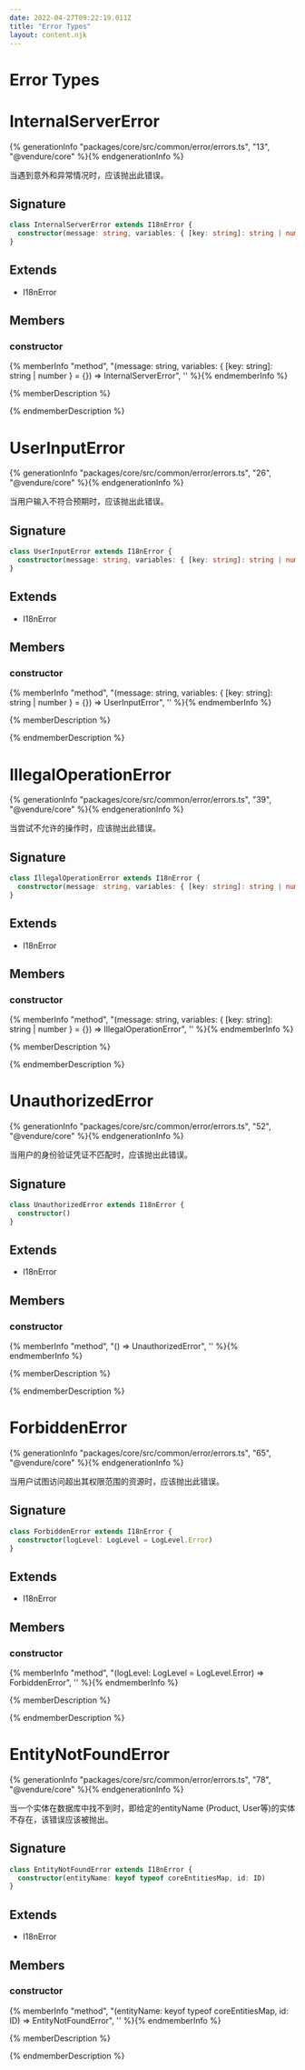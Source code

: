 ```yaml
---
date: 2022-04-27T09:22:19.011Z
title: "Error Types"
layout: content.njk
---
```

[comment]: <> (这个文件是从 PickerCC 源码中生，不要修改。请使用 "docs:build" 脚本命令生成。)

# Error Types


# InternalServerError

{% generationInfo "packages/core/src/common/error/errors.ts", "13", "@vendure/core" %}{% endgenerationInfo %}

当遇到意外和异常情况时，应该抛出此错误。

## Signature

```typescript
class InternalServerError extends I18nError {
  constructor(message: string, variables: { [key: string]: string | number } = {})
}
```
## Extends

 * I18nError


## Members

### constructor

{% memberInfo "method", "(message: string, variables: { [key: string]: string | number } = {}) => InternalServerError", '' %}{% endmemberInfo %}

{% memberDescription %}

            

{% endmemberDescription %}




# UserInputError

{% generationInfo "packages/core/src/common/error/errors.ts", "26", "@vendure/core" %}{% endgenerationInfo %}

当用户输入不符合预期时，应该抛出此错误。

## Signature

```typescript
class UserInputError extends I18nError {
  constructor(message: string, variables: { [key: string]: string | number } = {})
}
```
## Extends

 * I18nError


## Members

### constructor

{% memberInfo "method", "(message: string, variables: { [key: string]: string | number } = {}) => UserInputError", '' %}{% endmemberInfo %}

{% memberDescription %}

            

{% endmemberDescription %}




# IllegalOperationError

{% generationInfo "packages/core/src/common/error/errors.ts", "39", "@vendure/core" %}{% endgenerationInfo %}

当尝试不允许的操作时，应该抛出此错误。

## Signature

```typescript
class IllegalOperationError extends I18nError {
  constructor(message: string, variables: { [key: string]: string | number } = {})
}
```
## Extends

 * I18nError


## Members

### constructor

{% memberInfo "method", "(message: string, variables: { [key: string]: string | number } = {}) => IllegalOperationError", '' %}{% endmemberInfo %}

{% memberDescription %}

            

{% endmemberDescription %}




# UnauthorizedError

{% generationInfo "packages/core/src/common/error/errors.ts", "52", "@vendure/core" %}{% endgenerationInfo %}

当用户的身份验证凭证不匹配时，应该抛出此错误。

## Signature

```typescript
class UnauthorizedError extends I18nError {
  constructor()
}
```
## Extends

 * I18nError


## Members

### constructor

{% memberInfo "method", "() => UnauthorizedError", '' %}{% endmemberInfo %}

{% memberDescription %}

            

{% endmemberDescription %}




# ForbiddenError

{% generationInfo "packages/core/src/common/error/errors.ts", "65", "@vendure/core" %}{% endgenerationInfo %}

当用户试图访问超出其权限范围的资源时，应该抛出此错误。

## Signature

```typescript
class ForbiddenError extends I18nError {
  constructor(logLevel: LogLevel = LogLevel.Error)
}
```
## Extends

 * I18nError


## Members

### constructor

{% memberInfo "method", "(logLevel: LogLevel = LogLevel.Error) => ForbiddenError", '' %}{% endmemberInfo %}

{% memberDescription %}

            

{% endmemberDescription %}




# EntityNotFoundError

{% generationInfo "packages/core/src/common/error/errors.ts", "78", "@vendure/core" %}{% endgenerationInfo %}

当一个实体在数据库中找不到时，即给定的entityName (Product, User等)的实体不存在，该错误应该被抛出。

## Signature

```typescript
class EntityNotFoundError extends I18nError {
  constructor(entityName: keyof typeof coreEntitiesMap, id: ID)
}
```
## Extends

 * I18nError


## Members

### constructor

{% memberInfo "method", "(entityName: keyof typeof coreEntitiesMap, id: ID) => EntityNotFoundError", '' %}{% endmemberInfo %}

{% memberDescription %}

            

{% endmemberDescription %}



